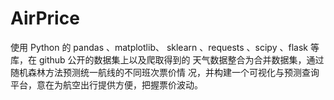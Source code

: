 # AirPrice
使用 Python 的 pandas 、matplotlib、 sklearn 、requests 、scipy 、flask 等库，在 github 公开的数据集上以及爬取得到的 天气数据整合为合并数据集，通过随机森林方法预测统一航线的不同班次票价情 况，并构建一个可视化与预测查询平台，意在为航空出行提供方便，把握票价波动。
